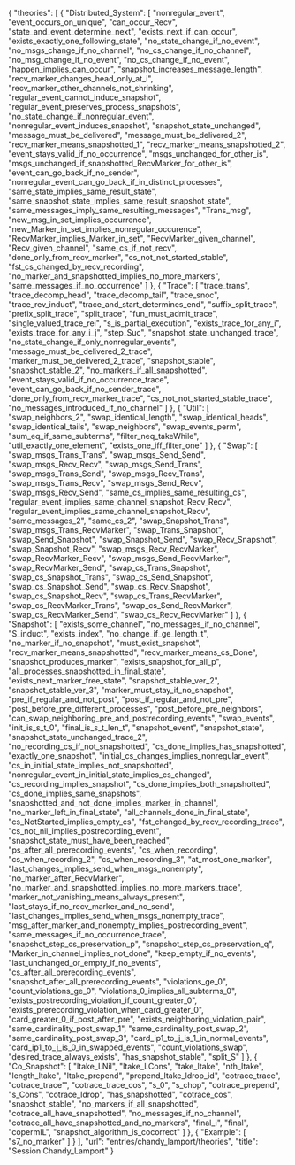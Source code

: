 {
    "theories": [
        {
            "Distributed_System": [
                "nonregular_event",
                "event_occurs_on_unique",
                "can_occur_Recv",
                "state_and_event_determine_next",
                "exists_next_if_can_occur",
                "exists_exactly_one_following_state",
                "no_state_change_if_no_event",
                "no_msgs_change_if_no_channel",
                "no_cs_change_if_no_channel",
                "no_msg_change_if_no_event",
                "no_cs_change_if_no_event",
                "happen_implies_can_occur",
                "snapshot_increases_message_length",
                "recv_marker_changes_head_only_at_i",
                "recv_marker_other_channels_not_shrinking",
                "regular_event_cannot_induce_snapshot",
                "regular_event_preserves_process_snapshots",
                "no_state_change_if_nonregular_event",
                "nonregular_event_induces_snapshot",
                "snapshot_state_unchanged",
                "message_must_be_delivered",
                "message_must_be_delivered_2",
                "recv_marker_means_snapshotted_1",
                "recv_marker_means_snapshotted_2",
                "event_stays_valid_if_no_occurrence",
                "msgs_unchanged_for_other_is",
                "msgs_unchanged_if_snapshotted_RecvMarker_for_other_is",
                "event_can_go_back_if_no_sender",
                "nonregular_event_can_go_back_if_in_distinct_processes",
                "same_state_implies_same_result_state",
                "same_snapshot_state_implies_same_result_snapshot_state",
                "same_messages_imply_same_resulting_messages",
                "Trans_msg",
                "new_msg_in_set_implies_occurrence",
                "new_Marker_in_set_implies_nonregular_occurence",
                "RecvMarker_implies_Marker_in_set",
                "RecvMarker_given_channel",
                "Recv_given_channel",
                "same_cs_if_not_recv",
                "done_only_from_recv_marker",
                "cs_not_not_started_stable",
                "fst_cs_changed_by_recv_recording",
                "no_marker_and_snapshotted_implies_no_more_markers",
                "same_messages_if_no_occurrence"
            ]
        },
        {
            "Trace": [
                "trace_trans",
                "trace_decomp_head",
                "trace_decomp_tail",
                "trace_snoc",
                "trace_rev_induct",
                "trace_and_start_determines_end",
                "suffix_split_trace",
                "prefix_split_trace",
                "split_trace",
                "fun_must_admit_trace",
                "single_valued_trace_rel",
                "s_is_partial_execution",
                "exists_trace_for_any_i",
                "exists_trace_for_any_i_j",
                "step_Suc",
                "snapshot_state_unchanged_trace",
                "no_state_change_if_only_nonregular_events",
                "message_must_be_delivered_2_trace",
                "marker_must_be_delivered_2_trace",
                "snapshot_stable",
                "snapshot_stable_2",
                "no_markers_if_all_snapshotted",
                "event_stays_valid_if_no_occurrence_trace",
                "event_can_go_back_if_no_sender_trace",
                "done_only_from_recv_marker_trace",
                "cs_not_not_started_stable_trace",
                "no_messages_introduced_if_no_channel"
            ]
        },
        {
            "Util": [
                "swap_neighbors_2",
                "swap_identical_length",
                "swap_identical_heads",
                "swap_identical_tails",
                "swap_neighbors",
                "swap_events_perm",
                "sum_eq_if_same_subterms",
                "filter_neq_takeWhile",
                "util_exactly_one_element",
                "exists_one_iff_filter_one"
            ]
        },
        {
            "Swap": [
                "swap_msgs_Trans_Trans",
                "swap_msgs_Send_Send",
                "swap_msgs_Recv_Recv",
                "swap_msgs_Send_Trans",
                "swap_msgs_Trans_Send",
                "swap_msgs_Recv_Trans",
                "swap_msgs_Trans_Recv",
                "swap_msgs_Send_Recv",
                "swap_msgs_Recv_Send",
                "same_cs_implies_same_resulting_cs",
                "regular_event_implies_same_channel_snapshot_Recv_Recv",
                "regular_event_implies_same_channel_snapshot_Recv",
                "same_messages_2",
                "same_cs_2",
                "swap_Snapshot_Trans",
                "swap_msgs_Trans_RecvMarker",
                "swap_Trans_Snapshot",
                "swap_Send_Snapshot",
                "swap_Snapshot_Send",
                "swap_Recv_Snapshot",
                "swap_Snapshot_Recv",
                "swap_msgs_Recv_RecvMarker",
                "swap_RecvMarker_Recv",
                "swap_msgs_Send_RecvMarker",
                "swap_RecvMarker_Send",
                "swap_cs_Trans_Snapshot",
                "swap_cs_Snapshot_Trans",
                "swap_cs_Send_Snapshot",
                "swap_cs_Snapshot_Send",
                "swap_cs_Recv_Snapshot",
                "swap_cs_Snapshot_Recv",
                "swap_cs_Trans_RecvMarker",
                "swap_cs_RecvMarker_Trans",
                "swap_cs_Send_RecvMarker",
                "swap_cs_RecvMarker_Send",
                "swap_cs_Recv_RecvMarker"
            ]
        },
        {
            "Snapshot": [
                "exists_some_channel",
                "no_messages_if_no_channel",
                "S_induct",
                "exists_index",
                "no_change_if_ge_length_t",
                "no_marker_if_no_snapshot",
                "must_exist_snapshot",
                "recv_marker_means_snapshotted",
                "recv_marker_means_cs_Done",
                "snapshot_produces_marker",
                "exists_snapshot_for_all_p",
                "all_processes_snapshotted_in_final_state",
                "exists_next_marker_free_state",
                "snapshot_stable_ver_2",
                "snapshot_stable_ver_3",
                "marker_must_stay_if_no_snapshot",
                "pre_if_regular_and_not_post",
                "post_if_regular_and_not_pre",
                "post_before_pre_different_processes",
                "post_before_pre_neighbors",
                "can_swap_neighboring_pre_and_postrecording_events",
                "swap_events",
                "init_is_s_t_0",
                "final_is_s_t_len_t",
                "snapshot_event",
                "snapshot_state",
                "snapshot_state_unchanged_trace_2",
                "no_recording_cs_if_not_snapshotted",
                "cs_done_implies_has_snapshotted",
                "exactly_one_snapshot",
                "initial_cs_changes_implies_nonregular_event",
                "cs_in_initial_state_implies_not_snapshotted",
                "nonregular_event_in_initial_state_implies_cs_changed",
                "cs_recording_implies_snapshot",
                "cs_done_implies_both_snapshotted",
                "cs_done_implies_same_snapshots",
                "snapshotted_and_not_done_implies_marker_in_channel",
                "no_marker_left_in_final_state",
                "all_channels_done_in_final_state",
                "cs_NotStarted_implies_empty_cs",
                "fst_changed_by_recv_recording_trace",
                "cs_not_nil_implies_postrecording_event",
                "snapshot_state_must_have_been_reached",
                "ps_after_all_prerecording_events",
                "cs_when_recording",
                "cs_when_recording_2",
                "cs_when_recording_3",
                "at_most_one_marker",
                "last_changes_implies_send_when_msgs_nonempty",
                "no_marker_after_RecvMarker",
                "no_marker_and_snapshotted_implies_no_more_markers_trace",
                "marker_not_vanishing_means_always_present",
                "last_stays_if_no_recv_marker_and_no_send",
                "last_changes_implies_send_when_msgs_nonempty_trace",
                "msg_after_marker_and_nonempty_implies_postrecording_event",
                "same_messages_if_no_occurrence_trace",
                "snapshot_step_cs_preservation_p",
                "snapshot_step_cs_preservation_q",
                "Marker_in_channel_implies_not_done",
                "keep_empty_if_no_events",
                "last_unchanged_or_empty_if_no_events",
                "cs_after_all_prerecording_events",
                "snapshot_after_all_prerecording_events",
                "violations_ge_0",
                "count_violations_ge_0",
                "violations_0_implies_all_subterms_0",
                "exists_postrecording_violation_if_count_greater_0",
                "exists_prerecording_violation_when_card_greater_0",
                "card_greater_0_if_post_after_pre",
                "exists_neighboring_violation_pair",
                "same_cardinality_post_swap_1",
                "same_cardinality_post_swap_2",
                "same_cardinality_post_swap_3",
                "card_ip1_to_j_is_1_in_normal_events",
                "card_ip1_to_j_is_0_in_swapped_events",
                "count_violations_swap",
                "desired_trace_always_exists",
                "has_snapshot_stable",
                "split_S"
            ]
        },
        {
            "Co_Snapshot": [
                "ltake_LNil",
                "ltake_LCons",
                "take_ltake",
                "nth_ltake",
                "length_ltake",
                "ltake_prepend",
                "prepend_ltake_ldrop_id",
                "cotrace_trace",
                "cotrace_trace'",
                "cotrace_trace_cos",
                "s_0",
                "s_chop",
                "cotrace_prepend",
                "s_Cons",
                "cotrace_ldrop",
                "has_snapshotted",
                "cotrace_cos",
                "snapshot_stable",
                "no_markers_if_all_snapshotted",
                "cotrace_all_have_snapshotted",
                "no_messages_if_no_channel",
                "cotrace_all_have_snapshotted_and_no_markers",
                "final_i",
                "final",
                "copermIL",
                "snapshot_algorithm_is_cocorrect"
            ]
        },
        {
            "Example": [
                "s7_no_marker"
            ]
        }
    ],
    "url": "entries/chandy_lamport/theories",
    "title": "Session Chandy_Lamport"
}